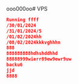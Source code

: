 ooo000oo# VPS 
```json  f
Running ffff
/30/01/2024
/31/01/2024/5
/01/02/2024hh
/08/02/2024kkkvghhhn
888
888888888hdhshddhhd
88888999wierr89ew9ewr9uw
backu6
jjd
8888
